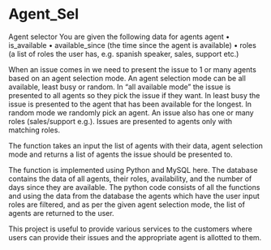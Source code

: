 # Agent_Sel
Agent selector
You are given the following data for agents 
agent
•	is_available
•	available_since (the time since the agent is available)
•	roles (a list of roles the user has, e.g. spanish speaker, sales, support etc.) 

When an issue comes in we need to present the issue to 1 or many agents based on an agent selection mode. An agent selection mode can be all available, least busy or random. In “all available mode” the issue is presented to all agents so they pick the issue if they want. In least busy the issue is presented to the agent that has been available for the longest. In random mode we randomly pick an agent. An issue also has one or many roles (sales/support e.g.). Issues are presented to agents only with matching roles.

The function takes an input the list of agents with their data, agent selection mode and returns a list of agents the issue should be presented to.

The function is implemented using Python and MySQL here. The database contains the data of all agents, their roles, availability, and the number of days since they are available.
The python code consists of all the functions and using the data from the database the agents which have the user input roles are filtered, and as per the given agent selection mode, the list of agents are returned to the user.

This project is useful to provide various services to the customers where users can provide their issues and the appropriate agent is allotted to them.
